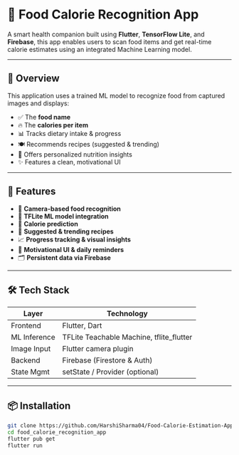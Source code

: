# 🥗 Food Calorie Recognition App

A smart health companion built using **Flutter**, **TensorFlow Lite**, and **Firebase**, this app enables users to scan food items and get real-time calorie estimates using an integrated Machine Learning model.

---

## 📱 Overview

This application uses a trained ML model to recognize food from captured images and displays:
- ✅ The **food name**
- 🔥 The **calories per item**
- 📊 Tracks dietary intake & progress
- 🍽️ Recommends recipes (suggested & trending)
- 🧠 Offers personalized nutrition insights
- ✨ Features a clean, motivational UI

---

## 🚀 Features

- 📸 **Camera-based food recognition**
- 🤖 **TFLite ML model integration**
- 🔢 **Calorie prediction**
- 🥗 **Suggested & trending recipes**
- 📈 **Progress tracking & visual insights**
- 🔔 **Motivational UI & daily reminders**
- 🗂️ **Persistent data via Firebase**

---

## 🛠️ Tech Stack

| Layer        | Technology                          |
|--------------|--------------------------------------|
| Frontend     | Flutter, Dart                        |
| ML Inference | TFLite Teachable Machine, tflite_flutter |
| Image Input  | Flutter camera plugin                |
| Backend      | Firebase (Firestore & Auth)          |
| State Mgmt   | setState / Provider (optional)       |

---

## 📦 Installation

```bash
git clone https://github.com/HarshiSharma04/Food-Calorie-Estimation-App.git
cd food_calorie_recognition_app
flutter pub get
flutter run
